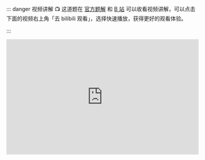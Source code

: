 ::: danger 视频讲解
:tv: 这道题在 [官方题解](https://leetcode-cn.com/problems/ba-shu-zi-fan-yi-cheng-zi-fu-chuan-lcof/solution/ba-shu-zi-fan-yi-cheng-zi-fu-chuan-by-leetcode-sol/) 和 [B 站](https://www.bilibili.com/video/BV125411W7eC) 可以收看视频讲解，可以点击下面的视频右上角「去 bilibili 观看」，选择快速播放，获得更好的观看体验。

:::

<div style="position: relative; padding: 30% 45%;">
<iframe style="position: absolute; width: 100%; height: 100%; left: 0; top: 0;" src="https://player.bilibili.com/player.html?aid=456076459&bvid=BV125411W7eC&cid=204826823&page=1" frameborder="no" scrolling="no"></iframe>
</div>
